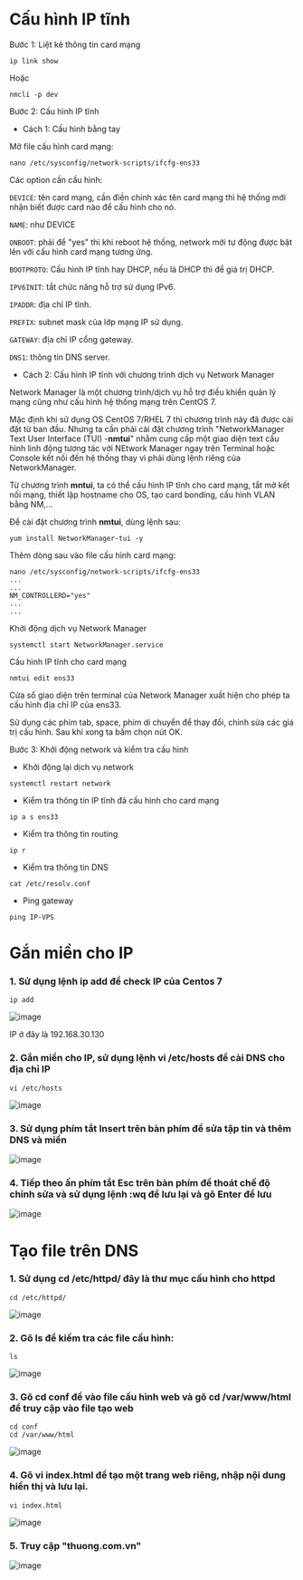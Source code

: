 # Cấu hình IP tĩnh

Bước 1: Liệt kê thông tin card mạng

```
ip link show
```

Hoặc

```
nmcli -p dev
```

Bước 2: Cấu hình IP tĩnh

- Cách 1: Cấu hình bằng tay

Mở file cấu hình card mạng:

```
nano /etc/sysconfig/network-scripts/ifcfg-ens33
```

Các option cần cấu hình:

`DEVICE`: tên card mạng, cần điền chính xác tên card mạng thì hệ thống mới nhận biết được card nào để cấu hình cho nó. 

`NAME`: như DEVICE

`ONBOOT`: phải để "yes" thì khi reboot hệ thống, network mới tự động được bật lên với cấu hình card mạng tương ứng. 

`BOOTPROTO`: Cấu hình IP tĩnh hay DHCP, nếu là DHCP thì để giá trị DHCP.

`IPV6INIT`: tắt chức năng hỗ trợ sử dụng IPv6.

`IPADDR`: địa chỉ IP tĩnh.

`PREFIX`: subnet mask của lớp mạng IP sử dụng.

`GATEWAY`: địa chỉ IP cổng gateway.

`DNS1`: thông tin DNS server.

- Cách 2: Cấu hình IP tĩnh với chương trình dịch vụ Network Manager

Network Manager là một chương trình/dịch vụ hỗ trợ điều khiển quản lý mạng cũng như cấu hình hệ thống mạng trên CentOS 7. 

Mặc định khi sử dụng OS CentOS 7/RHEL 7 thì chương trình này đã được cài đặt từ ban đầu. Nhưng ta cần phải cài đặt chương trình "NetworkManager Text User Interface (TUI) -**nmtui**" nhằm cung cấp một giao diện text cấu hình linh động tương tác với NEtwork Manager ngay trên Terminal hoặc Console kết nối đến hệ thống thay vì phải dùng lệnh riêng của NetworkManager.

Từ chương trình **mntui**, ta có thể cấu hình IP tĩnh cho card mạng, tắt mở kết nối mạng, thiết lập hostname cho OS, tạo card bonding, cấu hình VLAN bằng NM,...

Để cài đặt chương trình **nmtui**, dùng lệnh sau:

```
yum install NetworkManager-tui -y
```

Thêm dòng sau vào file cấu hình card mạng:

```
nano /etc/sysconfig/network-scripts/ifcfg-ens33
...
...
NM_CONTROLLERD="yes"
...
...
```

Khởi động dịch vụ Network Manager

```
systemctl start NetworkManager.service
```

Cấu hình IP tĩnh cho card mạng

```
nmtui edit ens33
```

Cửa sổ giao diện trên terminal của Network Manager xuất hiện cho phép ta cấu hình địa chỉ IP của ens33. 

Sử dụng các phím tab, space, phím di chuyển để thay đổi, chỉnh sửa các giá trị cấu hình. Sau khi xong ta bấm chọn nút OK.

Bước 3: Khởi động network và kiểm tra cấu hình

- Khởi động lại dịch vụ network

```
systemctl restart network
```

- Kiểm tra thông tin IP tĩnh đã cấu hình cho card mạng

```
ip a s ens33
```

- Kiểm tra thông tin routing

```
ip r
```

- Kiểm tra thông tin DNS

```
cat /etc/resolv.conf
```

- Ping gateway

```
ping IP-VPS
```

# Gắn miền cho IP

### 1. Sử dụng lệnh ip add để check IP của Centos 7

```
ip add
```

![image](https://user-images.githubusercontent.com/111716161/188354756-cff0102f-02b8-4bed-b307-bf57032cbbd6.png)

IP ở đây là 192.168.30.130

### 2. Gắn miền cho IP, sử dụng lệnh vi /etc/hosts để cài DNS cho địa chỉ IP

```
vi /etc/hosts
```
![image](https://user-images.githubusercontent.com/111716161/188356557-bbdcdfec-370b-4bdd-bd20-f20e9efa4cdd.png)

### 3. Sử dụng phím tắt Insert trên bàn phím để sửa tập tin và thêm DNS và miền
![image](https://user-images.githubusercontent.com/111716161/188356663-7fce0b58-99c6-48e9-8555-c59a884634c6.png)

### 4. Tiếp theo ấn phím tắt Esc trên bàn phím để thoát chế độ chỉnh sửa và sử dụng lệnh :wq để lưu lại và gõ Enter để lưu
![image](https://user-images.githubusercontent.com/111716161/188356750-78a91011-3851-4098-920a-3aaad34f9570.png)

# Tạo file trên DNS

### 1. Sử dụng cd /etc/httpd/ đây là thư mục cấu hình cho httpd

``` 
cd /etc/httpd/
```

![image](https://user-images.githubusercontent.com/111716161/188395218-a859ab2c-62a5-4ec6-a1d6-89756b6069b7.png)

### 2. Gõ ls để kiếm tra các file cấu hình:

```
ls
```

![image](https://user-images.githubusercontent.com/111716161/188395569-0d681ed4-ff60-4c47-978e-b4723cf14c42.png)

### 3. Gõ cd conf để vào file cấu hình web và gõ cd /var/www/html để truy cập vào file tạo web

```
cd conf
cd /var/www/html
```

![image](https://user-images.githubusercontent.com/111716161/188395791-7cf0502d-f507-4474-b5cd-c0d984dbc2a1.png)

### 4. Gõ vi index.html để tạo một trang web riêng, nhập nội dung hiển thị và lưu lại. 

```
vi index.html
```

![image](https://user-images.githubusercontent.com/111716161/188398599-4f2f1a74-4383-4a8d-b72a-839aaffb3fc1.png)

### 5. Truy cập "thuong.com.vn"
![image](https://user-images.githubusercontent.com/111716161/188398483-5b0d0c77-5a6e-4fe9-bab1-80b9b39e55e6.png)



